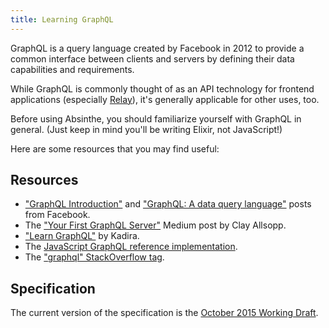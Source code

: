 ```yaml
---
title: Learning GraphQL
---
```


GraphQL is a query language created by Facebook in 2012 to provide a
common interface between clients and servers by defining their data
capabilities and requirements.

While GraphQL is commonly thought of as an API technology for
frontend applications (especially [Relay](https://facebook.github.io/relay/)),
it's generally applicable for other uses, too.

Before using Absinthe, you should familiarize yourself with GraphQL in
general. (Just keep in mind you'll be writing Elixir, not JavaScript!)

Here are some resources that you may find useful:

## Resources

* ["GraphQL Introduction"](https://facebook.github.io/react/blog/2015/05/01/graphql-introduction.html) and ["GraphQL: A data query language"](https://code.facebook.com/posts/1691455094417024/graphql-a-data-query-language/) posts from Facebook.
* The ["Your First GraphQL Server"](https://medium.com/@clayallsopp/your-first-graphql-server-3c766ab4f0a2#.m78ybemas) Medium post by Clay Allsopp.
* ["Learn GraphQL"](https://learngraphql.com) by Kadira.
* The [JavaScript GraphQL reference implementation](https://github.com/graphql/graphql-js).
* The ["graphql" StackOverflow tag](http://stackoverflow.com/questions/tagged/graphql).

## Specification

The current version of the specification is the [October 2015 Working Draft](https://facebook.github.io/graphql/).
